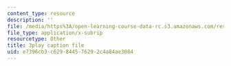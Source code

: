 ```yaml
---
content_type: resource
description: ''
file: /media/https%3A/open-learning-course-data-rc.s3.amazonaws.com/res-6-012-introduction-to-probability-spring-2018/e7396cb3c629844576292c4a84ae3084_TWedESDFcLQ.srt
file_type: application/x-subrip
resourcetype: Other
title: 3play caption file
uid: e7396cb3-c629-8445-7629-2c4a84ae3084
---
```

